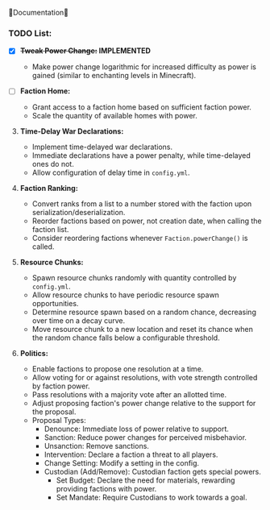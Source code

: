 🌟Documentation🌟

### TODO List:


- [x] **~~Tweak Power Change:~~ IMPLEMENTED**
    - Make power change logarithmic for increased difficulty as power is gained (similar to enchanting levels in Minecraft).

-[ ] **Faction Home:**
    - Grant access to a faction home based on sufficient faction power.
    - Scale the quantity of available homes with power.

3. **Time-Delay War Declarations:**
    - Implement time-delayed war declarations.
    - Immediate declarations have a power penalty, while time-delayed ones do not.
    - Allow configuration of delay time in `config.yml`.

4. **Faction Ranking:**
    - Convert ranks from a list to a number stored with the faction upon serialization/deserialization.
    - Reorder factions based on power, not creation date, when calling the faction list.
    - Consider reordering factions whenever `Faction.powerChange()` is called.

5. **Resource Chunks:**
    - Spawn resource chunks randomly with quantity controlled by `config.yml`.
    - Allow resource chunks to have periodic resource spawn opportunities.
    - Determine resource spawn based on a random chance, decreasing over time on a decay curve.
    - Move resource chunk to a new location and reset its chance when the random chance falls below a configurable threshold.

6. **Politics:**
    - Enable factions to propose one resolution at a time.
    - Allow voting for or against resolutions, with vote strength controlled by faction power.
    - Pass resolutions with a majority vote after an allotted time.
    - Adjust proposing faction's power change relative to the support for the proposal.
    - Proposal Types:
        - Denounce: Immediate loss of power relative to support.
        - Sanction: Reduce power changes for perceived misbehavior.
        - Unsanction: Remove sanctions.
        - Intervention: Declare a faction a threat to all players.
        - Change Setting: Modify a setting in the config.
        - Custodian (Add/Remove): Custodian faction gets special powers.
            - Set Budget: Declare the need for materials, rewarding providing factions with power.
            - Set Mandate: Require Custodians to work towards a goal.
